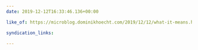 ```yaml
---
date: 2019-12-12T16:33:46.136+00:00

like_of: https://microblog.dominikhoecht.com/2019/12/12/what-it-means.html

syndication_links:

---
```


